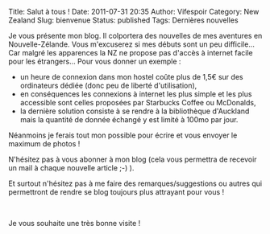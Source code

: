 Title: Salut à tous !
Date: 2011-07-31 20:35
Author: Vifespoir
Category: New Zealand
Slug: bienvenue
Status: published
Tags: Dernières nouvelles

Je vous présente mon blog. Il colportera des nouvelles de mes aventures
en Nouvelle-Zélande. Vous m'excuserez si mes débuts sont un peu
difficile... Car malgré les apparences la NZ ne propose pas d'accès à
internet facile pour les étrangers... Pour vous donner un exemple :

-   un heure de connexion dans mon hostel coûte plus de 1,5€ sur des
    ordinateurs dédiée (donc peu de liberté d'utilisation),
-   en conséquences les connexions à internet les plus simple et les
    plus accessible sont celles proposées par Starbucks Coffee ou
    McDonalds,
-   la dernière solution consiste à se rendre à la bibliothèque
    d'Auckland mais la quantité de donnée échangé y est limité à 100mo
    par jour.

Néanmoins je ferais tout mon possible pour écrire et vous envoyer le
maximum de photos !

N'hésitez pas à vous abonner à mon blog (cela vous permettra de recevoir
un mail à chaque nouvelle article ;-) ).

Et surtout n'hésitez pas à me faire des remarques/suggestions ou autres
qui permettront de rendre se blog toujours plus attrayant pour vous !

 

Je vous souhaite une très bonne visite !

 
